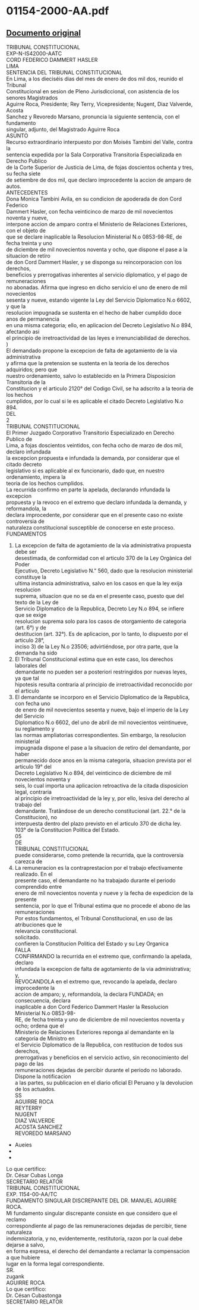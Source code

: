 
01154-2000-AA.pdf
=================
  
[Documento original](https://tc.gob.pe/jurisprudencia/2002/01154-2000-AA.pdf)  
---  
TRIBUNAL CONSTITUCIONAL  
EXP-N-IS42000-AATC  
CORD FEDERICO DAMMERT HASLER  
LIMA  
SENTENCIA DEL TRIBUNAL CONSTITUCIONAL  
En Lima, a los dieciséis dias del mes de enero de dos mil dos, reunido el Tribunal  
Constitucional en sesion de Pleno Jurisdiccional, con asistencia de los senores Magistrados  
Aguirre Roca, Presidente; Rey Terry, Vicepresidente; Nugent, Diaz Valverde, Acosta  
Sanchez y Revoredo Marsano, pronuncia la siguiente sentencia, con el fundamento  
singular, adjunto, del Magistrado Aguirre Roca  
ASUNTO  
Recurso extraordinario interpuesto por don Moisés Tambini del Valle, contra la  
sentencia expedida por la Sala Corporativa Transitoria Especializada en Derecho Publico  
de la Corte Superior de Justicia de Lima, de fojas doscientos ochenta y tres, su fecha siete  
de setiembre de dos mil, que declaro improcedente la accion de amparo de autos.  
ANTECEDENTES  
Dona Monica Tambini Avila, en su condicion de apoderada de don Cord Federico  
Dammert Hasler, con fecha veinticinco de marzo de mil novecientos noventa y nueve,  
interpone accion de amparo contra el Ministerio de Relaciones Exteriores, con el objeto de  
que se declare inaplicable la Resolucion Ministerial N.o 0853-98-RE, de fecha treinta y uno  
de diciembre de mil novecientos noventa y ocho, que dispone el pase a la situacion de retiro  
de don Cord Dammert Hasler, y se disponga su reincorporacion con los derechos,  
beneficios y prerrogativas inherentes al servicio diplomatico, y el pago de remuneraciones  
no abonadas. Afirma que ingreso en dicho servicio el uno de enero de mil novecientos  
sesenta y nueve, estando vigente la Ley del Servicio Diplomatico N.o 6602, y que la  
resolucion impugnada se sustenta en el hecho de haber cumplido doce anos de permanencia  
en una misma categoria; ello, en aplicacion del Decreto Legislativo N.o 894, afectando asi  
el principio de irretroactividad de las leyes e irrenunciabilidad de derechos.  
)  
El demandado propone la excepcion de falta de agotamiento de la via administrativa  
y afirma que la pretension se sustenta en la teoria de los derechos adquiridos; pero que  
nuestro ordenamiento, salvo lo establecido en la Primera Disposicion Transitoria de la  
Constitucion y el articulo 2120° del Codigo Civil, se ha adscrito a la teoria de los hechos  
cumplidos, por lo cual si le es aplicable el citado Decreto Legislativo N.o 894.  
DEL  
2  
TRIBUNAL CONSTITUCIONAL  
El Primer Juzgado Corporativo Transitorio Especializado en Derecho Publico de  
Lima, a fojas doscientos veintidos, con fecha ocho de marzo de dos mil, declaro infundada  
la excepcion propuesta e infundada la demanda, por considerar que el citado decreto  
legislativo si es aplicable al ex funcionario, dado que, en nuestro ordenamiento, impera la  
teoria de los hechos cumplidos.  
La recurrida confirmo en parte la apelada, declarando infundada la excepcion  
propuesta y la revoco en el extremo que declaro infundada la demanda, y reformandola, la  
declara improcedente, por considerar que en el presente caso no existe controversia de  
naturaleza constitucional susceptible de conocerse en este proceso.  
FUNDAMENTOS  
1. La excepcion de falta de agotamiento de la via administrativa propuesta debe ser  
desestimada, de conformidad con el articulo 370 de la Ley Orgànica del Poder  
Ejecutivo, Decreto Legislativo N." 560, dado que la resolucion ministerial constituye la  
ultima instancia administrativa, salvo en los casos en que la ley exija resolucion  
suprema, situacion que no se da en el presente caso, puesto que del texto de la Ley de  
Servicio Diplomatico de la Republica, Decreto Ley N.o 894, se infiere que se exige  
resolucion suprema solo para los casos de otorgamiento de categoria (art. 6°) y de  
destitucion (art. 32°). Es de aplicacion, por lo tanto, lo dispuesto por el articulo 28°,  
inciso 3) de la Ley N.o 23506; advirtiéndose, por otra parte, que la demanda ha sido  
2. El Tribunal Constitucional estima que en este caso, los derechos laborales del  
demandante no pueden ser a posteriori restringidos por nuevas leyes, ya que tal  
hipotesis resulta contraria al principio de irretroactividad reconocido por el articulo  
3. El demandante se incorporo en el Servicio Diplomatico de la Republica, con fecha uno  
de enero de mil novecientos sesenta y nueve, bajo el imperio de la Ley del Servicio  
Diplomatico N.o 6602, del uno de abril de mil novecientos veintinueve, su reglamento y  
las normas ampliatorias correspondientes. Sin embargo, la resolucion ministerial  
impugnada dispone el pase a la situacion de retiro del demandante, por haber  
permanecido doce anos en la misma categoria, situacion prevista por el articulo 19° del  
Decreto Legislativo N.o 894, del veinticinco de diciembre de mil novecientos noventa y  
seis, lo cual importa una aplicacion retroactiva de la citada disposicion legal, contraria  
al principio de irretroactividad de la ley y, por ello, lesiva del derecho al trabajo del  
demandante. Tratândose de un derecho constitucional (art. 22.° de la Constitucion), no  
interpuesta dentro del plazo previsto en el articulo 370 de dicha ley.  
103° de la Constitucion Politica del Estado.  
05  
DE  
TRIBUNAL CONSTITUCIONAL  
puede considerarse, como pretende la recurrida, que la controversia carezca de  
4. La remuneracion es la contraprestacion por el trabajo efectivamente realizado. En el  
presente caso, el demandante no ha trabajado durante el periodo comprendido entre  
enero de mil novecientos noventa y nueve y la fecha de expedicion de la presente  
sentencia, por lo que el Tribunal estima que no procede el abono de las remuneraciones  
Por estos fundamentos, el Tribunal Constitucional, en uso de las atribuciones que le  
relevancia constitucional.  
solicitado.  
confieren la Constitucion Politica del Estado y su Ley Organica  
FALLA  
CONFIRMANDO la recurrida en el extremo que, confirmando la apelada, declaro  
infundada la excepcion de falta de agotamiento de la via administrativa; y,  
REVOCANDOLA en el extremo que, revocando la apelada, declaro improcedente la  
accion de amparo; y, reformandola, la declara FUNDADA; en consecuencia, declara  
inaplicable a don Cord Federico Dammert Hasler la Resolucion Ministerial N.o 0853-98-  
RE, de fecha treinta y uno de diciembre de mil novecientos noventa y ocho; ordena que el  
Ministerio de Relaciones Exteriores reponga al demandante en la categoria de Ministro en  
el Servicio Diplomatico de la Republica, con restitucion de todos sus derechos,  
prerrogativas y beneficios en el servicio activo, sin reconocimiento del pago de las  
remuneraciones dejadas de percibir durante el periodo no laborado. Dispone la notificacion  
a las partes, su publicacion en el diario oficial El Peruano y la devolucion de los actuados.  
SS  
AGUIRRE ROCA  
REYTERRY  
NUGENT  
DIAZ VALVERDE  
ACOSTA SANCHEZ  
REVOREDO MARSANO  
- Aueies  
-  
-  
Lo que certifico:  
Dr. César Cubas Longa  
SECRETARIO RELATOR  
TRIBUNAL CONSTITUCIONAL  
EXP. 1154-00-AA/TC  
FUNDAMENTO SINGULAR DISCREPANTE DEL DR. MANUEL AGUIRRE  
ROCA.  
Mi fundamento singular discrepante consiste en que considero que el reclamo  
correspondiente al pago de las remuneraciones dejadas de percibir, tiene naturaleza  
indemnizatoria, y no, evidentemente, restitutoria, razon por la cual debe dejarse a salvo,  
en forma expresa, el derecho del demandante a reclamar la compensacion a que hubiere  
lugar en la forma legal correspondiente.  
SR.  
zugank  
AGUIRRE ROCA  
Lo que certifico:  
Dr. Césan Cubastonga  
SECRETARIO RELATOR